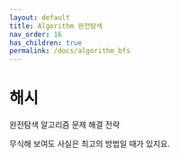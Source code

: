```yaml
---
layout: default
title: Algorithm 완전탐색
nav_order: 16
has_children: true
permalink: /docs/algorithm_bfs
---
```



# 해시

완전탐색 알고리즘 문제 해결 전략  

무식해 보여도 사실은 최고의 방법일 때가 있지요.